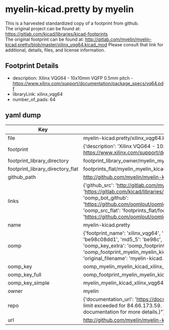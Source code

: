 # myelin-kicad.pretty by myelin  
This is a harvested standardized copy of a footprint from github.  
The original project can be found at:  
https://gitlab.com/kicad/libraries/kicad-footprints  
The original footprint can be found at:
http://gitlab.com/myelin/myelin-kicad.pretty/blob/master/xilinx_vqg64.kicad_mod
Please consult that link for additional, details, files, and license information.  
## Footprint Details
* description: Xilinx VQG64 - 10x10mm VQFP 0.5mm pitch - https://www.xilinx.com/support/documentation/package_specs/vq64.pdf  
* libraryLink: xilinx_vqg64  
* number_of_pads: 64  
## yaml dump  
| Key | Value |  
| --- | --- |  
| file | myelin-kicad.pretty/xilinx_vqg64.kicad_mod |  
| footprint | {'description': 'Xilinx VQG64 - 10x10mm VQFP 0.5mm pitch - https://www.xilinx.com/support/documentation/package_specs/vq64.pdf', 'libraryLink': 'xilinx_vqg64', 'number_of_pads': 64} |  
| footprint_library_directory | footprint_library_owner/myelin_myelin-kicad.pretty |  
| footprint_library_directory_flat | footprints_flat/myelin_myelin_kicad_xilinx_vqg64/working |  
| github_path | http://github.com/myelin/myelin-kicad.pretty/blob/master/xilinx_vqg64.kicad_mod |  
| links | {'github_src': 'http://gitlab.com/myelin/myelin-kicad.pretty/blob/master/xilinx_vqg64.kicad_mod', 'github_src_repo': 'https://gitlab.com/kicad/libraries/kicad-footprints', 'oomp_bot': 'footprints/myelin_myelin_kicad_xilinx_vqg64/working', 'oomp_bot_github': 'https://github.com/oomlout/oomlout_oomp_footprint_bot/tree/main/footprints/myelin_myelin_kicad_xilinx_vqg64/working', 'oomp_src_flat': 'footprints_flat/footprints_flat/myelin_myelin_kicad_xilinx_vqg64/working', 'oomp_src_flat_github': 'https://github.com/oomlout/oomlout_oomp_footprint_src/tree/main/footprints_flat/myelin_myelin_kicad_xilinx_vqg64/working'} |  
| name | myelin-kicad.pretty |  
| oomp | {'footprint_name': 'xilinx_vqg64', 'library_name': 'myelin_kicad', 'md5': 'be98c08dd16f2d11229a0ddf5cf89d8e', 'md5_10': 'be98c08dd1', 'md5_5': 'be98c', 'md5_6': 'be98c0', 'oomp_key': 'oomp_myelin_myelin_kicad_xilinx_vqg64', 'oomp_key_extra': 'oomp_footprint_myelin_myelin_kicad_xilinx_vqg64', 'oomp_key_full': 'oomp_footprint_myelin_myelin_kicad_xilinx_vqg64_be98c0', 'oomp_key_simple': 'myelin_myelin_kicad_xilinx_vqg64', 'original_filename': 'myelin-kicad.pretty/xilinx_vqg64.kicad_mod', 'owner_name': 'myelin'} |  
| oomp_key | oomp_myelin_myelin_kicad_xilinx_vqg64 |  
| oomp_key_full | oomp_footprint_myelin_myelin_kicad_xilinx_vqg64 |  
| oomp_key_simple | myelin_myelin_kicad_xilinx_vqg64 |  
| owner | myelin |  
| repo | {'documentation_url': 'https://docs.github.com/rest/overview/resources-in-the-rest-api#rate-limiting', 'message': "API rate limit exceeded for 84.66.173.59. (But here's the good news: Authenticated requests get a higher rate limit. Check out the documentation for more details.)"} |  
| url | http://github.com/myelin/myelin-kicad.pretty |  

